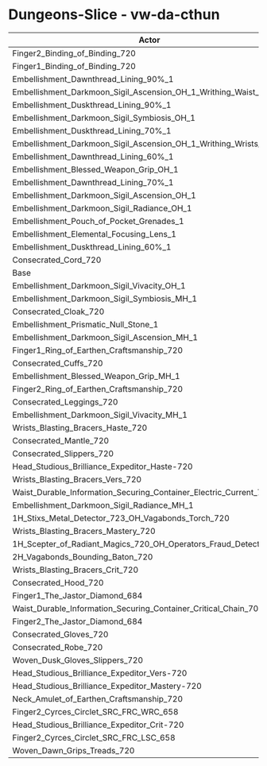 # Dungeons-Slice - vw-da-cthun
| Actor | DPS | Increase |
|---|:---:|:---:|
|Finger2_Binding_of_Binding_720|6232560|0.79%|
|Finger1_Binding_of_Binding_720|6225319|0.67%|
|Embellishment_Dawnthread_Lining_90%_1|6223824|0.65%|
|Embellishment_Darkmoon_Sigil_Ascension_OH_1_Writhing_Waist_1|6218402|0.56%|
|Embellishment_Duskthread_Lining_90%_1|6216741|0.54%|
|Embellishment_Darkmoon_Sigil_Symbiosis_OH_1|6213712|0.49%|
|Embellishment_Duskthread_Lining_70%_1|6213388|0.48%|
|Embellishment_Darkmoon_Sigil_Ascension_OH_1_Writhing_Wrists_1|6210002|0.43%|
|Embellishment_Dawnthread_Lining_60%_1|6207774|0.39%|
|Embellishment_Blessed_Weapon_Grip_OH_1|6202494|0.31%|
|Embellishment_Dawnthread_Lining_70%_1|6200822|0.28%|
|Embellishment_Darkmoon_Sigil_Ascension_OH_1|6198890|0.25%|
|Embellishment_Darkmoon_Sigil_Radiance_OH_1|6196281|0.21%|
|Embellishment_Pouch_of_Pocket_Grenades_1|6195081|0.19%|
|Embellishment_Elemental_Focusing_Lens_1|6192696|0.15%|
|Embellishment_Duskthread_Lining_60%_1|6186644|0.05%|
|Consecrated_Cord_720|6184239|0.01%|
|Base|6183589|0.00%|
|Embellishment_Darkmoon_Sigil_Vivacity_OH_1|6183579|0.00%|
|Embellishment_Darkmoon_Sigil_Symbiosis_MH_1|6183194|-0.01%|
|Consecrated_Cloak_720|6181109|-0.04%|
|Embellishment_Prismatic_Null_Stone_1|6180910|-0.04%|
|Embellishment_Darkmoon_Sigil_Ascension_MH_1|6178424|-0.08%|
|Finger1_Ring_of_Earthen_Craftsmanship_720|6170900|-0.21%|
|Consecrated_Cuffs_720|6169902|-0.22%|
|Embellishment_Blessed_Weapon_Grip_MH_1|6168959|-0.24%|
|Finger2_Ring_of_Earthen_Craftsmanship_720|6168953|-0.24%|
|Consecrated_Leggings_720|6166328|-0.28%|
|Embellishment_Darkmoon_Sigil_Vivacity_MH_1|6163837|-0.32%|
|Wrists_Blasting_Bracers_Haste_720|6163298|-0.33%|
|Consecrated_Mantle_720|6162207|-0.35%|
|Consecrated_Slippers_720|6160930|-0.37%|
|Head_Studious_Brilliance_Expeditor_Haste-720|6156164|-0.44%|
|Wrists_Blasting_Bracers_Vers_720|6155841|-0.45%|
|Waist_Durable_Information_Securing_Container_Electric_Current_701|6154613|-0.47%|
|Embellishment_Darkmoon_Sigil_Radiance_MH_1|6153403|-0.49%|
|1H_Stixs_Metal_Detector_723_OH_Vagabonds_Torch_720|6152745|-0.50%|
|Wrists_Blasting_Bracers_Mastery_720|6149401|-0.55%|
|1H_Scepter_of_Radiant_Magics_720_OH_Operators_Fraud_Detector_723|6140300|-0.70%|
|2H_Vagabonds_Bounding_Baton_720|6135644|-0.78%|
|Wrists_Blasting_Bracers_Crit_720|6134397|-0.80%|
|Consecrated_Hood_720|6133256|-0.81%|
|Finger1_The_Jastor_Diamond_684|6133159|-0.82%|
|Waist_Durable_Information_Securing_Container_Critical_Chain_701|6127912|-0.90%|
|Finger2_The_Jastor_Diamond_684|6124214|-0.96%|
|Consecrated_Gloves_720|6122926|-0.98%|
|Consecrated_Robe_720|6115497|-1.10%|
|Woven_Dusk_Gloves_Slippers_720|6106716|-1.24%|
|Head_Studious_Brilliance_Expeditor_Vers-720|6104169|-1.28%|
|Head_Studious_Brilliance_Expeditor_Mastery-720|6093792|-1.45%|
|Neck_Amulet_of_Earthen_Craftsmanship_720|6077606|-1.71%|
|Finger2_Cyrces_Circlet_SRC_FRC_WRC_658|6076059|-1.74%|
|Head_Studious_Brilliance_Expeditor_Crit-720|6066533|-1.89%|
|Finger2_Cyrces_Circlet_SRC_FRC_LSC_658|6024956|-2.57%|
|Woven_Dawn_Grips_Treads_720|6022326|-2.61%|
